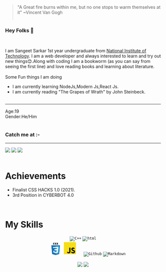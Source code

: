 >"A Great fire burns within me, but no one stops to warm themselves at it"
\~Vincent Van Gogh<br><br>
### Hey Folks 👋
<br>

I am Sangeet Sarkar 1st year undergraduate from [National Institute of Technology](http://www.nits.ac.in/). I am a web developer and always interested to learn and try out new things😊.Along with coding I am a bookworm (as you can say from seeing the first line) and love reading books and learning about literature.
<br><br>
Some Fun things I am doing
<br>
- I am currently learning NodeJs,Modern Js,React Js.
- I am currently reading "The Grapes of Wrath" by John Steinbeck.
<br><br>
<hr>
Age:19<br>
Gender:He/Him
<br><br>

### Catch me at :-
<hr>

<code><a title="Gmail" href="https://mail.google.com/mail/u/0/?view=cm&fs=1&to=sangeetsarkar2002@gmail.com&tf=1"><img height="35" src="https://ssl.gstatic.com/ui/v1/icons/mail/rfr/gmail.ico"></a></code>
<code><a title="LinkedIn" href="https://www.linkedin.com/in/sangeet-sangeet-67a9001b7/"><img height="35" src="https://static-exp1.licdn.com/sc/h/al2o9zrvru7aqj8e1x2rzsrca"></a></code>
<code><a title="Facebook" href="https://www.facebook.com/sangeetsarkar2002/"><img height="35" src="https://upload.wikimedia.org/wikipedia/commons/thumb/0/05/Facebook_Logo_%282019%29.png/1024px-Facebook_Logo_%282019%29.png"></a></code>
<br><br>   
# Achievements
- Finalist CSS HACKS 1.0 (2021).
- 3rd Position in CYBERBOT 4.0

<br>

# My Skills
<div ="myskills" align="center" width="80%">
    <code><img title="C++" height="40" src="https://upload.wikimedia.org/wikipedia/commons/thumb/1/18/ISO_C%2B%2B_Logo.svg/306px-ISO_C%2B%2B_Logo.svg.png"></code>
    <code><img title="html" height="40" src="https://upload.wikimedia.org/wikipedia/commons/thumb/6/61/HTML5_logo_and_wordmark.svg/512px-HTML5_logo_and_wordmark.svg.png">
    </code>
    <code><img title="CSS" height="40" src="https://raw.githubusercontent.com/github/explore/80688e429a7d4ef2fca1e82350fe8e3517d3494d/topics/css/css.png"></code>
   <code><img title="JavaScript (JS)" height="45" src="./img/javascript.svg"></code>&emsp;&nbsp;
    <code><img title="Github" height="33" src="https://git-scm.com/images/logos/downloads/Git-Icon-1788C.png"></code>
    <code><img title="Markdown" height="30" src="https://upload.wikimedia.org/wikipedia/commons/thumb/4/48/Markdown-mark.svg/175px-Markdown-mark.svg.png"></code>
<br><br>

<div align="center" width=100%>
  <code><img height="150" src="https://github-readme-stats.vercel.app/api/top-langs/?username=SangeetSarkar&theme=cobalt&layout=compact"></code>
  <code><img height="150" src="https://github-readme-stats.vercel.app/api?username=SangeetSarkar&count_private=t&hide=stars&theme=cobalt"></code>
</div>
